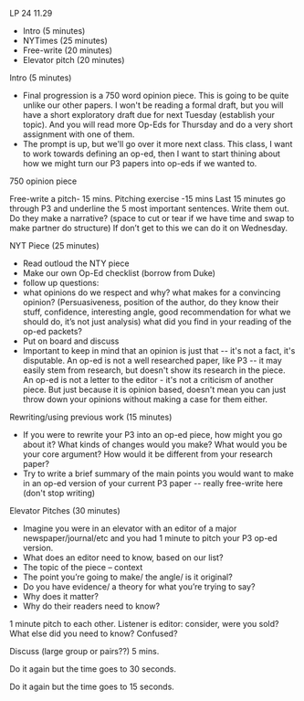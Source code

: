 
LP 24 
11.29 

- Intro (5 minutes)
- NYTimes (25 minutes) 
- Free-write (20 minutes) 
- Elevator pitch (20 minutes) 

Intro (5 minutes)
- Final progression is a 750 word opinion piece. This is going to be quite unlike our other papers. I won't be reading a formal draft, but you will have a short exploratory draft due for next Tuesday (establish your topic). And you will read more Op-Eds for Thursday and do a very short assignment with one of them. 
- The prompt is up, but we'll go over it more next class. This class, I want to work towards defining an op-ed, then I want to start thining about how we might turn our P3 papers into op-eds if we wanted to. 

750 opinion piece

Free-write a pitch- 15 mins.
Pitching exercise -15 mins
Last 15 minutes go through P3 and underline the 5 most important sentences. Write them out. Do they make a narrative? (space to cut or tear if we have time and swap to make partner do structure) If don’t get to this we can do it on Wednesday.


NYT Piece (25 minutes)

- Read outloud the NTY piece
- Make our own Op-Ed checklist (borrow from Duke)
 - follow up questions: 
  - what opinions do we respect and why? what makes for a convincing opinion? (Persuasiveness, position of the author, do they know their stuff, confidence, interesting angle, good recommendation for what we should do, it’s not just analysis) what did you find in your reading of the op-ed packets?
- Put on board and discuss  
- Important to keep in mind that an opinion is just that -- it's not a fact, it's disputable. An op-ed is not a well researched paper, like P3 -- it may easily stem from research, but doesn't show its research in the piece. An op-ed is not a letter to the editor - it's not a criticism of another piece. But just because it is opinion based, doesn't mean you can just throw down your opinions without making a case for them either. 

Rewriting/using previous work (15 minutes)
- If you were to rewrite your P3 into an op-ed piece, how might you go about it? What kinds of changes would you make? What would you be your core argument? How would it be different from your research paper? 
- Try to write a brief summary of the main points you would want to make in an op-ed version of your current P3 paper -- really free-write here (don't stop writing) 

Elevator Pitches (30 minutes) 
- Imagine you were in an elevator with an editor of a major newspaper/journal/etc and you had 1 minute to pitch your P3 op-ed version. 
- What does an editor need to know, based on our list? 
 - The topic of the piece – context
 - The point you’re going to make/ the angle/ is it original?
 - Do you have evidence/ a theory for what you’re trying to say?
 - Why does it matter?
 - Why do their readers need to know?

1 minute pitch to each other. Listener is editor: consider, were you sold? What else did you need to know? Confused?

Discuss (large group or pairs??) 5 mins.


Do it again but the time goes to 30 seconds.


Do it again but the time goes to 15 seconds.


